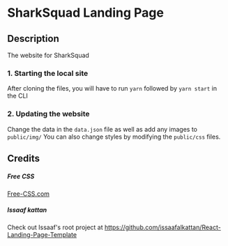 # SharkSquad Landing Page

## Description
The website for SharkSquad 

### 1. Starting the local site
After cloning the files, you will have to run ```yarn``` followed by ```yarn start``` in the CLI
### 2. Updating the website
Change the data in the ```data.json``` file as well as add any images to ```public/img/```
You can also change styles by modifying the ```public/css``` files.


## Credits
##### Free CSS 
<a href="https://www.free-css.com/assets/files/free-css-templates/preview/page234/interact/">Free-CSS.com </a>

##### Issaaf kattan
Check out Issaaf's root project at https://github.com/issaafalkattan/React-Landing-Page-Template